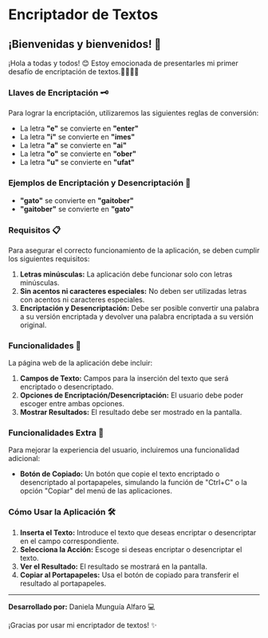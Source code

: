 # Encriptador de Textos 

## ¡Bienvenidas y bienvenidos! 🌟

¡Hola a todas y todos! 😊 Estoy emocionada de presentarles mi primer desafío de encriptación de textos.🕵️‍♀️🕵️‍♂️

### Llaves de Encriptación 🗝️
Para lograr la encriptación, utilizaremos las siguientes reglas de conversión:

- La letra **"e"** se convierte en **"enter"**
- La letra **"i"** se convierte en **"imes"**
- La letra **"a"** se convierte en **"ai"**
- La letra **"o"** se convierte en **"ober"**
- La letra **"u"** se convierte en **"ufat"**

### Ejemplos de Encriptación y Desencriptación 🔄
- **"gato"** se convierte en **"gaitober"**
- **"gaitober"** se convierte en **"gato"**

### Requisitos 📋
Para asegurar el correcto funcionamiento de la aplicación, se deben cumplir los siguientes requisitos:

1. **Letras minúsculas:** La aplicación debe funcionar solo con letras minúsculas.
2. **Sin acentos ni caracteres especiales:** No deben ser utilizadas letras con acentos ni caracteres especiales.
3. **Encriptación y Desencriptación:** Debe ser posible convertir una palabra a su versión encriptada y devolver una palabra encriptada a su versión original.

### Funcionalidades 🚀
La página web de la aplicación debe incluir:

1. **Campos de Texto:** Campos para la inserción del texto que será encriptado o desencriptado.
2. **Opciones de Encriptación/Desencriptación:** El usuario debe poder escoger entre ambas opciones.
3. **Mostrar Resultados:** El resultado debe ser mostrado en la pantalla.

### Funcionalidades Extra 🎁
Para mejorar la experiencia del usuario, incluiremos una funcionalidad adicional:

- **Botón de Copiado:** Un botón que copie el texto encriptado o desencriptado al portapapeles, simulando la función de "Ctrl+C" o la opción "Copiar" del menú de las aplicaciones.

### Cómo Usar la Aplicación 🛠️
1. **Inserta el Texto:** Introduce el texto que deseas encriptar o desencriptar en el campo correspondiente.
2. **Selecciona la Acción:** Escoge si deseas encriptar o desencriptar el texto.
3. **Ver el Resultado:** El resultado se mostrará en la pantalla.
4. **Copiar al Portapapeles:** Usa el botón de copiado para transferir el resultado al portapapeles.

---

**Desarrollado por:** Daniela Munguía Alfaro 💻

¡Gracias por usar mi encriptador de textos! ✨

